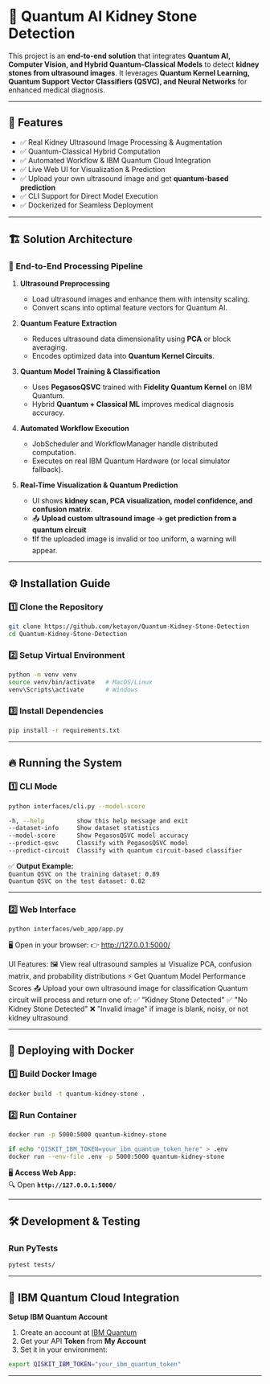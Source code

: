 # 🧠 Quantum AI Kidney Stone Detection

This project is an **end-to-end solution** that integrates **Quantum AI, Computer Vision, and Hybrid Quantum-Classical Models** to detect **kidney stones from ultrasound images**. It leverages **Quantum Kernel Learning, Quantum Support Vector Classifiers (QSVC), and Neural Networks** for enhanced medical diagnosis.

---

## 🚀 Features

- ✅ Real Kidney Ultrasound Image Processing & Augmentation  
- ✅ Quantum-Classical Hybrid Computation  
- ✅ Automated Workflow & IBM Quantum Cloud Integration  
- ✅ Live Web UI for Visualization & Prediction  
- ✅ Upload your own ultrasound image and get **quantum-based prediction**  
- ✅ CLI Support for Direct Model Execution  
- ✅ Dockerized for Seamless Deployment  

---

## 🏗️ Solution Architecture

### 🔬 End-to-End Processing Pipeline

1. **Ultrasound Preprocessing**  
   - Load ultrasound images and enhance them with intensity scaling.  
   - Convert scans into optimal feature vectors for Quantum AI.

2. **Quantum Feature Extraction**  
   - Reduces ultrasound data dimensionality using **PCA** or block averaging.  
   - Encodes optimized data into **Quantum Kernel Circuits**.

3. **Quantum Model Training & Classification**  
   - Uses **PegasosQSVC** trained with **Fidelity Quantum Kernel** on IBM Quantum.  
   - Hybrid **Quantum + Classical ML** improves medical diagnosis accuracy.

4. **Automated Workflow Execution**  
   - JobScheduler and WorkflowManager handle distributed computation.  
   - Executes on real IBM Quantum Hardware (or local simulator fallback).

5. **Real-Time Visualization & Quantum Prediction**  
   - UI shows **kidney scan, PCA visualization, model confidence, and confusion matrix**.  
   - 📤 **Upload custom ultrasound image → get prediction from a quantum circuit**  
   - ❗️If the uploaded image is invalid or too uniform, a warning will appear.

---

## ⚙️ Installation Guide

### 1️⃣ Clone the Repository

```bash
git clone https://github.com/ketayon/Quantum-Kidney-Stone-Detection
cd Quantum-Kidney-Stone-Detection
```

### 2️⃣ **Setup Virtual Environment**  
```bash
python -m venv venv
source venv/bin/activate   # MacOS/Linux  
venv\Scripts\activate      # Windows  
```

### 3️⃣ **Install Dependencies**  
```bash
pip install -r requirements.txt
```

---

## 🔥 Running the System  

### **1️⃣ CLI Mode**  
```bash
python interfaces/cli.py --model-score

-h, --help         show this help message and exit
--dataset-info     Show dataset statistics
--model-score      Show PegasosQSVC model accuracy
--predict-qsvc     Classify with PegasosQSVC model
--predict-circuit  Classify with quantum circuit-based classifier
```
✅ **Output Example:**  
`Quantum QSVC on the training dataset: 0.89`  
`Quantum QSVC on the test dataset: 0.82`  

---

### **2️⃣ Web Interface**  
```bash
python interfaces/web_app/app.py
```
🖥 Open in your browser:
👉 http://127.0.0.1:5000/

UI Features:
🖼 View real ultrasound samples
📊 Visualize PCA, confusion matrix, and probability distributions
⚡ Get Quantum Model Performance Scores
📤 Upload your own ultrasound image for classification
Quantum circuit will process and return one of:
✅ "Kidney Stone Detected"
✅ "No Kidney Stone Detected"
❌ "Invalid image" if image is blank, noisy, or not kidney ultrasound
  

---

## 🐳 Deploying with Docker  

### **1️⃣ Build Docker Image**  
```bash
docker build -t quantum-kidney-stone .
```

### **2️⃣ Run Container**  
```bash
docker run -p 5000:5000 quantum-kidney-stone

if echo "QISKIT_IBM_TOKEN=your_ibm_quantum_token_here" > .env
docker run --env-file .env -p 5000:5000 quantum-kidney-stone
```

🖥 **Access Web App:**  
🔍 Open **`http://127.0.0.1:5000/`**  

---

## 🛠️ Development & Testing  

### **Run PyTests**  
```bash
pytest tests/
```

---

## 💼 IBM Quantum Cloud Integration  

**Setup IBM Quantum Account**  
1. Create an account at [IBM Quantum](https://quantum-computing.ibm.com/)  
2. Get your API **Token** from **My Account**  
3. Set it in your environment:  
```bash
export QISKIT_IBM_TOKEN="your_ibm_quantum_token"
```

---